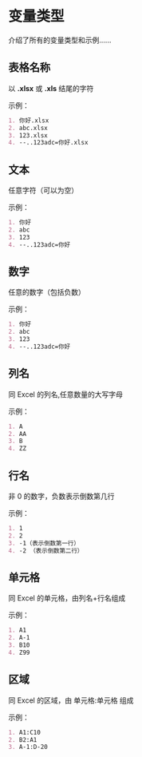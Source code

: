# 变量类型

介绍了所有的变量类型和示例......

## 表格名称

以 **.xlsx** 或 **.xls** 结尾的字符

示例：

```md
1. 你好.xlsx
2. abc.xlsx
3. 123.xlsx
4. --..123adc=你好.xlsx
```

## 文本

任意字符（可以为空）

示例：

```md
1. 你好
2. abc
3. 123
4. --..123adc=你好
```

## 数字

任意的数字（包括负数）

示例：

```md
1. 你好
2. abc
3. 123
4. --..123adc=你好
```

## 列名

同 Excel 的列名,任意数量的大写字母

示例：

```md
1. A
2. AA
3. B
4. ZZ
```

## 行名

非 0 的数字，负数表示倒数第几行

示例：

```md
1. 1
2. 2
3. -1（表示倒数第一行）
4. -2 （表示倒数第二行）
```

## 单元格

同 Excel 的单元格，由列名+行名组成

示例：

```md
1. A1
2. A-1
3. B10
4. Z99
```

## 区域

同 Excel 的区域，由 单元格:单元格 组成

示例：

```md
1. A1:C10
2. B2:A1
3. A-1:D-20
```
